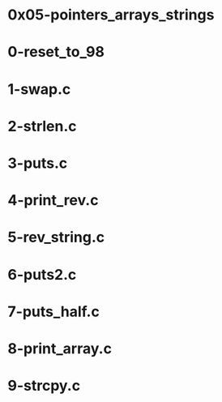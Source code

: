 # 0x05-pointers_arrays_strings
# 0-reset_to_98
# 1-swap.c
# 2-strlen.c
# 3-puts.c
# 4-print_rev.c
# 5-rev_string.c
# 6-puts2.c
# 7-puts_half.c
# 8-print_array.c
# 9-strcpy.c
